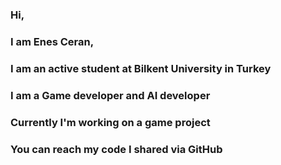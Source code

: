 ### Hi,
### I am Enes Ceran,
### I am an active student at Bilkent University in Turkey
### I am a Game developer and AI developer
### Currently I'm working on a game project
### You can reach my code I shared via GitHub

<!--
**enesovski/enesovski** is a ✨ _special_ ✨ repository because its `README.md` (this file) appears on your GitHub profile.

Here are some ideas to get you started:

- 🔭 I’m currently working on ...
- 🌱 I’m currently learning ...
- 👯 I’m looking to collaborate on ...
- 🤔 I’m looking for help with ...
- 💬 Ask me about ...
- 📫 How to reach me: ...
- 😄 Pronouns: ...
- ⚡ Fun fact: ...
-->
